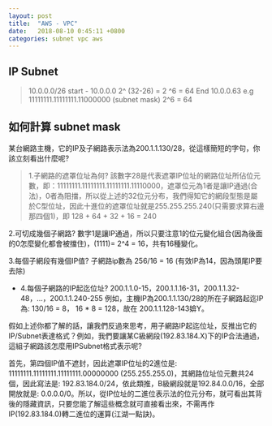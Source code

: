 ```yaml
---
layout: post
title:  "AWS - VPC"
date:   2018-08-10 0:45:11 +0800
categories: subnet vpc aws
---
```



## IP Subnet
> 10.0.0.0/26
start - 10.0.0.0
2^ (32-26) = 2 ^6 = 64
End 10.0.0.63
e.g 11111111.11111111.11000000 (subnet mask)
2^6 = 64



## 如何計算 subnet mask
某台網路主機，它的IP及子網路表示法為200.1.1.130/28，從這樣簡短的字句，你該立刻看出什麼呢?

> 1.子網路的遮罩位址為何?
該數字28是代表遮罩IP位址的網路位址所佔位元數，即：11111111.11111111.11111111.11110000，遮罩位元為1者是讓IP通過(合法)，0者為阻擋，所以從上述的32位元分布，我們得知它的網段型態是屬於C型位址，因此十進位的遮罩位址就是255.255.255.240(只需要求算右邊那四個1)，即 128 + 64 + 32 + 16 = 240

2.可切成幾個子網路?
數字1是讓IP通過，所以只要注意1的位元變化組合(因為後面的0怎麼變化都會被擋住)，(1111)= 2^4 = 16，共有16種變化。

3.每個子網段有幾個IP值?
子網路ip數為 256/16 = 16 (有效IP為14，因為頭尾IP要去除)
- 4.每個子網路的IP起迄位址?
200.1.1.0-15，200.1.1.16-31，200.1.1.32-48，...，200.1.1.240-255
例如，主機IP為200.1.1.130/28的所在子網路起迄IP為: 130/16 = 8， 16 * 8 = 128，故在 200.1.1.128-143媕Y。

假如上述你都了解的話，讓我們反過來思考，用子網路IP起迄位址，反推出它的IP/Subnet表達格式？例如，我們要讓某C級網段(192.83.184.X)下的IP合法通過，這組子網路該怎麼用IPSubnet格式表示呢?

首先，第四個IP值不遮封，因此遮罩IP位址的2進位是: 11111111.11111111.11111111.00000000 (255.255.255.0)，其網路位址位元數共24個，因此寫法是: 192.83.184.0/24，依此類推，B級網段就是192.84.0.0/16，全部開放就是: 0.0.0.0/0。所以，從IP位址的二進位表示法的位元分布，就可看出其背後的隱藏資訊，只要您能了解這些概念就可直接看出來，不需再作IP(192.83.184.0)轉二進位的運算(江湖一點訣)。